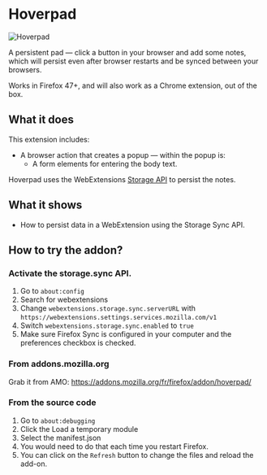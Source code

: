 # Hoverpad

![Hoverpad](https://cloud.githubusercontent.com/assets/229453/22067769/f0b61f04-dd92-11e6-8c3b-3360963144a8.png)

A persistent pad — click a button in your browser and add some notes,
which will persist even after browser restarts and be synced between
your browsers.

Works in Firefox 47+, and will also work as a Chrome extension, out of
the box.

## What it does

This extension includes:

* A browser action that creates a popup — within the popup is:
	* A form elements for entering the body text.
		
Hoverpad uses the WebExtensions
[Storage API](https://developer.mozilla.org/en-US/Add-ons/WebExtensions/API/storage)
to persist the notes.

## What it shows

* How to persist data in a WebExtension using the Storage Sync API.

## How to try the addon?

### Activate the storage.sync API.

1. Go to `about:config`
2. Search for webextensions
3. Change `webextensions.storage.sync.serverURL` with `https://webextensions.settings.services.mozilla.com/v1`
4. Switch `webextensions.storage.sync.enabled` to `true`
5. Make sure Firefox Sync is configured in your computer and the preferences checkbox is checked.

### From addons.mozilla.org

Grab it from AMO: https://addons.mozilla.org/fr/firefox/addon/hoverpad/

### From the source code

1. Go to `about:debugging`
2. Click the Load a temporary module
3. Select the manifest.json
4. You would need to do that each time you restart Firefox.
5. You can click on the `Refresh` button to change the files and reload the add-on.
